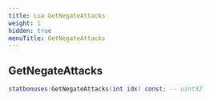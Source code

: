 ```yaml
---
title: Lua GetNegateAttacks
weight: 1
hidden: true
menuTitle: GetNegateAttacks
---
```

## GetNegateAttacks
```lua
statbonuses:GetNegateAttacks(int idx) const; -- uint32
```